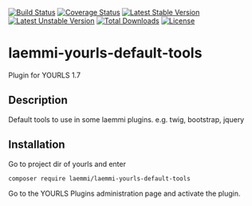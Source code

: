 [![Build Status](https://travis-ci.org/laemmi/laemmi-yourls-default-tools.svg?branch=master)](https://travis-ci.org/laemmi/laemmi-yourls-default-tools)
[![Coverage Status](https://coveralls.io/repos/github/laemmi/laemmi-yourls-default-tools/badge.svg?branch=master)](https://coveralls.io/github/laemmi/laemmi-yourls-default-tools?branch=master)
[![Latest Stable Version](https://poser.pugx.org/laemmi/laemmi-yourls-default-tools/v/stable)](https://packagist.org/packages/laemmi/laemmi-yourls-default-tools)
[![Latest Unstable Version](https://poser.pugx.org/laemmi/laemmi-yourls-default-tools/v/unstable)](https://packagist.org/packages/laemmi/laemmi-yourls-default-tools)
[![Total Downloads](https://poser.pugx.org/laemmi/laemmi-yourls-default-tools/downloads)](https://packagist.org/packages/laemmi/laemmi-yourls-default-tools)
[![License](https://poser.pugx.org/laemmi/laemmi-yourls-default-tools/license)](https://packagist.org/packages/laemmi/laemmi-yourls-default-tools)

# laemmi-yourls-default-tools
Plugin for YOURLS 1.7

## Description
Default tools to use in some laemmi plugins. e.g. twig, bootstrap, jquery

## Installation
Go to project dir of yourls and enter

    composer require laemmi/laemmi-yourls-default-tools

Go to the YOURLS Plugins administration page and activate the plugin.